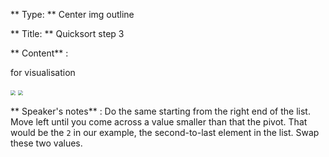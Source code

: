 ** Type: **  Center img outline


** Title: ** Quicksort step 3 


** Content** :

for visualisation

   <img src="https://i.imgur.com/0BjFH8T.png" style="zoom:50%;" />
   
   <img src="https://i.imgur.com/u5qpfjC.png" style="zoom:50%;" />

** Speaker's notes** :
Do the same starting from the right end of the list. Move left until you come across a value smaller than that the pivot. That would be the `2` in our example, the second-to-last element in the list.
Swap these two values.
